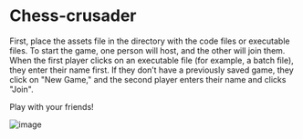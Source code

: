 # Chess-crusader

First, place the assets file in the directory with the code files or executable files.
To start the game, one person will host, and the other will join them. When the first player clicks on an executable file (for example, a batch file), they enter their name first. If they don’t have a previously saved game, they click on "New Game," and the second player enters their name and clicks "Join".

Play with your friends!

![image](https://github.com/user-attachments/assets/d7beac63-c719-4904-89e0-84d5878299bc)
